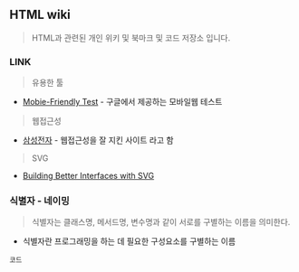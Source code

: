 ## HTML wiki
> HTML과 관련된 개인 위키 및 북마크 및 코드 저장소 입니다. 


### LINK

> 유용한 툴

* [Mobie-Friendly Test](https://search.google.com/search-console/mobile-friendly?hl=ko) - 구글에서 제공하는 모바일웹 테스트

> 웹접근성

* [삼성전자](http://www.samsung.com/sec/) - 웹접근성을 잘 지킨 사이트 라고 함

> SVG

* [Building Better Interfaces with SVG](http://slides.com/sarasoueidan/building-better-interfaces-with-svg#/)

### 식별자 - 네이밍
> 식별자는 클래스명, 메서드명, 변수명과 같이 서로를 구별하는 이름을 의미한다.

* 식별자란 프로그래밍을 하는 데 필요한 구성요소를 구별하는 이름

```
코드
```
